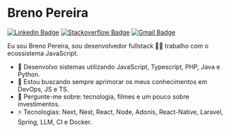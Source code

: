 # Breno Pereira 
[![Linkedin Badge](https://img.shields.io/badge/-brenopereira-blue?style=flat-square&logo=Linkedin&logoColor=white&link=https://www.linkedin.com/in/breno-pereira/)](https://www.linkedin.com/in/breno-pereira/)
[![Stackoverflow Badge](https://img.shields.io/badge/-Stackoverflow-4CA143?style=flat-square&logo=Stackoverflow&logoColor=white&link=https://pt.stackoverflow.com/users/13274221/breno-martins)](https://stackoverflow.com/users/13274221/breno-martins)
[![Gmail Badge](https://img.shields.io/badge/-brenomartinsxd@gmail.com-c14438?style=flat-square&logo=Gmail&logoColor=white&link=mailto:brenomartinsxd@gmail.com)](mailto:brenomartinsxd@gmail.com)

Eu sou Breno Pereira, sou desenvolvedor fullstack 👨‍💻 trabalho com o ecossistema JavaScript. 

- 🔭 Desenvolvo sistemas utilizando JavaScript, Typescript, PHP, Java e Python.
- 🌱 Estou buscando sempre aprimorar os meus conhecimentos em DevOps, JS e TS.
- 💬 Pergunte-me sobre: tecnologia, filmes e um pouco sobre investimentos.
- ⚡ Tecnologias: Next, Nest, React, Node, Adonis, React-Native, Laravel, Spring, LLM, CI e Docker.
